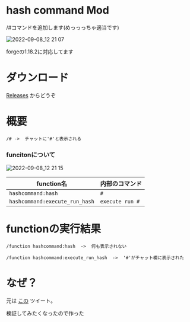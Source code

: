 # hash command Mod
/#コマンドを追加します(めっっっちゃ適当です)

![2022-09-08_12 21 07](https://user-images.githubusercontent.com/108072158/189027094-78a2a3b5-c19d-478a-b947-6976eaa78e77.png)

forgeの1.18.2に対応してます

# ダウンロード
[Releases](https://github.com/hikoma0000/hash_command_Mod/releases/tag/v1.0) からどうぞ

# 概要
`/# ->  チャットに'#'と表示される`

### funcitonについて

![2022-09-08_12 21 15](https://user-images.githubusercontent.com/108072158/189027210-cf43a941-9831-4859-ba55-7f0c7462b760.png)

|  function名  |  内部のコマンド  |
| ---- | ---- |
|  `hashcommand:hash`  |  `#`  |
|  `hashcommand:execute_run_hash`  |  `execute run #`  |

# functionの実行結果
```
/function hashcommand:hash  ->  何も表示されない

/function hashcommand:execute_run_hash  ->  '#'がチャット欄に表示された
```

# なぜ？
元は [この](https://twitter.com/intsuc/status/1567124349001531392) ツイート。

検証してみたくなったので作った
